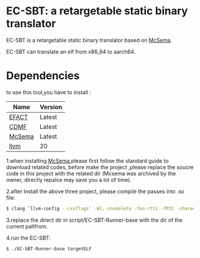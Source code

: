 # EC-SBT: a retargetable static binary translator

EC-SBT is a retargetable static binary translator based on [McSema](https://github.com/lifting-bits/mcsema).

EC-SBT can translate an elf from x86_64 to aarch64.


# Dependencies
to use this tool,you have to install :

| Name                                                       | Version |
| ---------------------------------------------------------- | ------- |
| [EFACT](https://github.com/solecnugit/EFACT)                                | Latest  |
| [CDMF](https://github.com/wuwen03/CMDF)                                | Latest   |
| [McSema](https://github.com/lifting-bits/mcsema)                            | Latest   |
| [llvm](https://github.com/llvm/llvm-project)                            | 20   |

1.when installing  [McSema](https://github.com/lifting-bits/mcsema),please first follow the standard guide to download related codes, before make the project ,please replace the soucre code in this project with the related dir (Mcsema was archived by the owner, directly repalce may save you a lot of time).

2.after install the above three project, please compile the passes into .so file:
```bash
$ clang `llvm-config --cxxflags` -Wl,-znodelete -fno-rtti -fPIC -shared rtdscPass.cpp -o rtdscPass.so `llvm-config --ldflags`
```
 
3.replace the direct dir in script/EC-SBT-Runner-base with the dir of the current paltfrom.

4.run the EC-SBT:
```bash
$ ./EC-SBT-Runner-base targetELF
```



